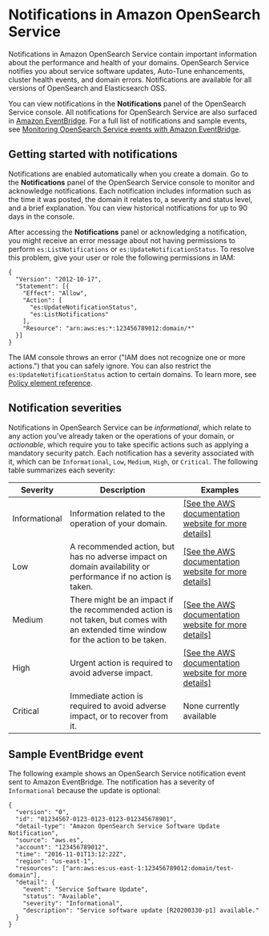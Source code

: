 # Notifications in Amazon OpenSearch Service<a name="managedomains-notifications"></a>

Notifications in Amazon OpenSearch Service contain important information about the performance and health of your domains\. OpenSearch Service notifies you about service software updates, Auto\-Tune enhancements, cluster health events, and domain errors\. Notifications are available for all versions of OpenSearch and Elasticsearch OSS\.

You can view notifications in the **Notifications** panel of the OpenSearch Service console\. All notifications for OpenSearch Service are also surfaced in [Amazon EventBridge](https://docs.aws.amazon.com/eventbridge/latest/userguide/eb-what-is.html)\. For a full list of notifications and sample events, see [Monitoring OpenSearch Service events with Amazon EventBridge](monitoring-events.md)\.

## Getting started with notifications<a name="managedomains-notifications-start"></a>

Notifications are enabled automatically when you create a domain\. Go to the **Notifications** panel of the OpenSearch Service console to monitor and acknowledge notifications\. Each notification includes information such as the time it was posted, the domain it relates to, a severity and status level, and a brief explanation\. You can view historical notifications for up to 90 days in the console\.

After accessing the **Notifications** panel or acknowledging a notification, you might receive an error message about not having permissions to perform `es:ListNotifications` or `es:UpdateNotificationStatus`\. To resolve this problem, give your user or role the following permissions in IAM:

```
{
  "Version": "2012-10-17",
  "Statement": [{
    "Effect": "Allow",
    "Action": [
      "es:UpdateNotificationStatus",
      "es:ListNotifications"
    ],
    "Resource": "arn:aws:es:*:123456789012:domain/*"
  }]
}
```

The IAM console throws an error \("IAM does not recognize one or more actions\."\) that you can safely ignore\. You can also restrict the `es:UpdateNotificationStatus` action to certain domains\. To learn more, see [Policy element reference](ac.md#ac-reference)\.

## Notification severities<a name="managedomains-notifications-severities"></a>

Notifications in OpenSearch Service can be *informational*, which relate to any action you've already taken or the operations of your domain, or *actionable*, which require you to take specific actions such as applying a mandatory security patch\. Each notification has a severity associated with it, which can be `Informational`, `Low`, `Medium`, `High`, or `Critical`\. The following table summarizes each severity:


| Severity | Description | Examples | 
| --- | --- | --- | 
| Informational |  Information related to the operation of your domain\.  |  [\[See the AWS documentation website for more details\]](http://docs.aws.amazon.com/opensearch-service/latest/developerguide/managedomains-notifications.html)  | 
| Low |  A recommended action, but has no adverse impact on domain availability or performance if no action is taken\.  |  [\[See the AWS documentation website for more details\]](http://docs.aws.amazon.com/opensearch-service/latest/developerguide/managedomains-notifications.html)  | 
| Medium |  There might be an impact if the recommended action is not taken, but comes with an extended time window for the action to be taken\.  |  [\[See the AWS documentation website for more details\]](http://docs.aws.amazon.com/opensearch-service/latest/developerguide/managedomains-notifications.html)  | 
| High |  Urgent action is required to avoid adverse impact\.  |  [\[See the AWS documentation website for more details\]](http://docs.aws.amazon.com/opensearch-service/latest/developerguide/managedomains-notifications.html)  | 
| Critical |  Immediate action is required to avoid adverse impact, or to recover from it\.   | None currently available | 

## Sample EventBridge event<a name="managedomains-notifications-cloudwatch"></a>

The following example shows an OpenSearch Service notification event sent to Amazon EventBridge\. The notification has a severity of `Informational` because the update is optional:

```
{
  "version": "0",
  "id": "01234567-0123-0123-0123-012345678901",
  "detail-type": "Amazon OpenSearch Service Software Update Notification",
  "source": "aws.es",
  "account": "123456789012",
  "time": "2016-11-01T13:12:22Z",
  "region": "us-east-1",
  "resources": ["arn:aws:es:us-east-1:123456789012:domain/test-domain"],
  "detail": {
    "event": "Service Software Update",
    "status": "Available",
    "severity": "Informational",
    "description": "Service software update [R20200330-p1] available."
  }
}
```